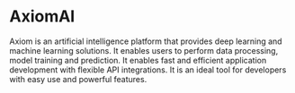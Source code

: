 # AxiomAI
Axiom is an artificial intelligence platform that provides deep learning and machine learning solutions. It enables users to perform data processing, model training and prediction. It enables fast and efficient application development with flexible API integrations. It is an ideal tool for developers with easy use and powerful features.
